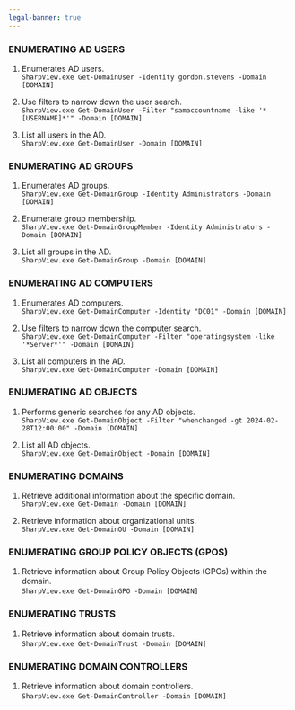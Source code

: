 ```yaml
---
legal-banner: true
---
```


### **ENUMERATING AD USERS**

1. Enumerates AD users.  
   `SharpView.exe Get-DomainUser -Identity gordon.stevens -Domain [DOMAIN]`

2. Use filters to narrow down the user search.  
   `SharpView.exe Get-DomainUser -Filter "samaccountname -like '*[USERNAME]*'" -Domain [DOMAIN]`

3. List all users in the AD.  
   `SharpView.exe Get-DomainUser -Domain [DOMAIN]`

### **ENUMERATING AD GROUPS**

1. Enumerates AD groups.  
   `SharpView.exe Get-DomainGroup -Identity Administrators -Domain [DOMAIN]`

2. Enumerate group membership.  
   `SharpView.exe Get-DomainGroupMember -Identity Administrators -Domain [DOMAIN]`

3. List all groups in the AD.  
   `SharpView.exe Get-DomainGroup -Domain [DOMAIN]`

### **ENUMERATING AD COMPUTERS**

1. Enumerates AD computers.  
   `SharpView.exe Get-DomainComputer -Identity "DC01" -Domain [DOMAIN]`

2. Use filters to narrow down the computer search.  
   `SharpView.exe Get-DomainComputer -Filter "operatingsystem -like '*Server*'" -Domain [DOMAIN]`

3. List all computers in the AD.  
   `SharpView.exe Get-DomainComputer -Domain [DOMAIN]`

### **ENUMERATING AD OBJECTS**

1. Performs generic searches for any AD objects.  
   `SharpView.exe Get-DomainObject -Filter "whenchanged -gt 2024-02-28T12:00:00" -Domain [DOMAIN]`

2. List all AD objects.  
   `SharpView.exe Get-DomainObject -Domain [DOMAIN]`

### **ENUMERATING DOMAINS**

1. Retrieve additional information about the specific domain.  
   `SharpView.exe Get-Domain -Domain [DOMAIN]`

2. Retrieve information about organizational units.  
   `SharpView.exe Get-DomainOU -Domain [DOMAIN]`

### **ENUMERATING GROUP POLICY OBJECTS (GPOS)**

1. Retrieve information about Group Policy Objects (GPOs) within the domain.  
   `SharpView.exe Get-DomainGPO -Domain [DOMAIN]`

### **ENUMERATING TRUSTS**

1. Retrieve information about domain trusts.  
   `SharpView.exe Get-DomainTrust -Domain [DOMAIN]`

### **ENUMERATING DOMAIN CONTROLLERS**

1. Retrieve information about domain controllers.  
   `SharpView.exe Get-DomainController -Domain [DOMAIN]`